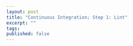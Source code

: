 ```yaml
---
layout: post
title: "Continuous Integration; Step 1: Lint"
excerpt: ""
tags: 
published: false
---
```



